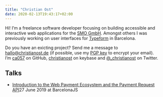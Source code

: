 ```yaml
---
title: "Christian Ost"
date: 2020-02-13T19:43:17+02:00
---
```


Hi! I’m a freelance software developer focusing on building accessible and interactive web applications for the [SMO GmbH](https://www.smo.de/). Amongst others I was previously working on user interfaces for [Typeform](https://typeform.com) in Barcelona.

Do you have an exicting project? Send me a message to [hallo@christianost.de](mailto:hallo@christianost.de) (if possible, use my [PGP key](http://pool.sks-keyservers.net/pks/lookup?op=get&search=0x41980624AEC84355) to encrypt your email). I’m [ca057](https://github.com/ca057) on GitHub, [christianost](https://keybase.io/christianost) on keybase and [@\_christianost](https://twitter.com/_christianost) on Twitter.

## Talks

- [Introduction to the Web Payment Ecosystem and the Payment Request API](/talks/2019-06-27_bcn-js_web-payment-ecosystem.pdf)<span>27 June 2019 at BarcelonaJS</span>
